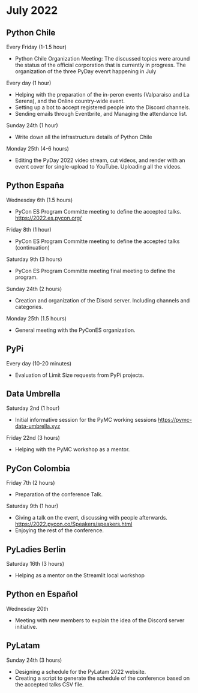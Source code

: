 # July 2022

## Python Chile

Every Friday (1-1.5 hour)

* Python Chile Organization Meeting:
  The discussed topics were around the status of the official corporation
  that is currently in progress.
  The organization of the three PyDay evenrt happening in July

Every day (1 hour)

* Helping with the preparation of the in-peron events (Valparaiso and La
    Serena), and the Online country-wide event.
* Setting up a bot to accept registered people into the Discord channels.
* Sending emails through Eventbrite, and Managing the attendance list.

Sunday 24th (1 hour)

* Write down all the infrastructure details of Python Chile

Monday 25th (4-6 hours)

* Editing the PyDay 2022 video stream, cut videos, and render with
  an event cover for single-upload to YouTube. Uploading all the videos.

## Python España

Wednesday 6th (1.5 hours)

* PyCon ES Program Committe meeting to define the accepted talks.
  https://2022.es.pycon.org/

Friday 8th (1 hour)

* PyCon ES Program Committe meeting to define the accepted talks (continuation)

Saturday 9th (3 hours)

* PyCon ES Program Committe meeting final meeting to define the program.

Sunday 24th (2 hours)

* Creation and organization of the Discrd server. Including channels and
    categories.

Monday 25th (1.5 hours)

* General meeting with the PyConES organization.

## PyPi

Every day (10-20 minutes)

* Evaluation of Limit Size requests from PyPi projects.

## Data Umbrella

Saturday 2nd (1 hour)

* Initial informative session for the PyMC working sessions
  https://pymc-data-umbrella.xyz

Friday 22nd (3 hours)

* Helping with the PyMC workshop as a mentor.

## PyCon Colombia

Friday 7th (2 hours)

* Preparation of the conference Talk.

Saturday 9th (1 hour)

* Giving a talk on the event, discussing with people afterwards.
  https://2022.pycon.co/Speakers/speakers.html
* Enjoying the rest of the conference.

## PyLadies Berlin

Saturday 16th (3 hours)

* Helping as a mentor on the Streamlit local workshop

## Python en Español

Wednesday 20th

* Meeting with new members to explain the idea of the Discord server
    initiative.

## PyLatam

Sunday 24th (3 hours)

* Designing a schedule for the PyLatam 2022 website.
* Creating a script to generate the schedule of the conference
  based on the accepted talks CSV file.
